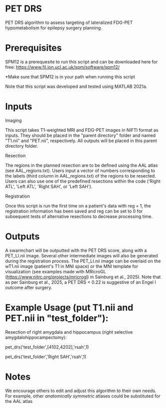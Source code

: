 # PET DRS
PET DRS algorithm to assess targeting of lateralized FDG-PET hypometabolism for epilepsy surgery planning.

# Prerequisites
SPM12 is a prerequesite to run this script and can be downloaded here for free: https://www.fil.ion.ucl.ac.uk/spm/software/spm12/

*Make sure that SPM12 is in your path when running this script

Note that this script was developed and tested using MATLAB 2021a.

# Inputs
Imaging

This script takes T1-weighted MRI and FDG-PET images in NIFTI format as inputs. They should be placed in the "parent directory" folder and named "T1.nii" and "PET.nii", respectively. All outputs will be placed in this parent directory folder.

Resection

The regions in the planned resection are to be defined using the AAL atlas (see AAL_regions.txt). Users input a vector of numbers corresponding to the labels (third column in AAL_regions.txt) of the regions to be resected. Users can also use one of the predefined resections within the code ('Right ATL', 'Left ATL', 'Right SAH', or 'Left SAH').

Registration

Once this script is run the first time on a patient's data with reg = 1, the registration information has been saved and reg can be set to 0 for subsequent tests of alternative resections to decrease processing time.

# Outputs
A swarmchart will be outputted with the PET DRS score, along with a PET_LI.nii image. Several other intermediate images will also be generated during the registration process. The PET_LI.nii image can be overlaid on the wT1.nii image (patient's T1 in MNI space) or the MNI template for visualization (see examples made with MRIcroGL (https://www.nitrc.org/projects/mricrogl) in Sainburg et al., 2025). Note that as per Sainburg et al., 2025, a PET DRS < 0.22 is suggestive of an Engel I outcome after surgery.

# Example Usage (put T1.nii and PET.nii in "test_folder"):
Resection of right amygdala and hippocampus (right selective amygdalohippocampectomy):

pet_drs('test_folder',[4102,4202],'rsah',1)

pet_drs('test_folder','Right SAH','rsah',1)

# Notes
We encourage others to edit and adjust this algorithm to their own needs. For example, other *anatomically symmetric* atlases could be substituted for the AAL atlas
